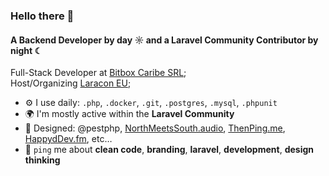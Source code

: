 ### Hello there 👋

#### A Backend Developer by day ☼ and a Laravel Community Contributor by night ☾

Full-Stack Developer at [Bitbox Caribe SRL](https://www.bitboxonline.com);<br>
Host/Organizing [Laracon EU](https://laracon.eu);<br>

- ⚙️ I use daily: `.php`, `.docker`, `.git`, `.postgres`, `.mysql`, `.phpunit`
- 🌍 I'm mostly active within the **Laravel Community**
- 💅 Designed: @pestphp, [NorthMeetsSouth.audio](https://www.northmeetssouth.audio), [ThenPing.me](https://thenping.me), [HappydDev.fm](https://www.happydev.fm), etc…
- 💬 `ping` me about **clean code**, **branding**, **laravel**, **development**, **design thinking**
